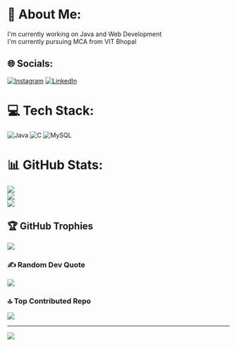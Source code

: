 # 💫 About Me:
I'm currently working on Java and Web Development<br>I'm currently pursuing MCA from VIT Bhopal


## 🌐 Socials:
[![Instagram](https://img.shields.io/badge/Instagram-%23E4405F.svg?logo=Instagram&logoColor=white)](https://instagram.com/prakulkhare) [![LinkedIn](https://img.shields.io/badge/LinkedIn-%230077B5.svg?logo=linkedin&logoColor=white)](https://linkedin.com/in/https://www.linkedin.com/in/prakul-khare-a726ab301/) 

# 💻 Tech Stack:
![Java](https://img.shields.io/badge/java-%23ED8B00.svg?style=for-the-badge&logo=openjdk&logoColor=white) ![C](https://img.shields.io/badge/c-%2300599C.svg?style=for-the-badge&logo=c&logoColor=white) ![MySQL](https://img.shields.io/badge/mysql-4479A1.svg?style=for-the-badge&logo=mysql&logoColor=white)
# 📊 GitHub Stats:
![](https://github-readme-stats.vercel.app/api?username=prakulkhare&theme=dark&hide_border=false&include_all_commits=true&count_private=false)<br/>
![](https://github-readme-streak-stats.herokuapp.com/?user=prakulkhare&theme=dark&hide_border=false)<br/>
![](https://github-readme-stats.vercel.app/api/top-langs/?username=prakulkhare&theme=dark&hide_border=false&include_all_commits=true&count_private=false&layout=compact)

## 🏆 GitHub Trophies
![](https://github-profile-trophy.vercel.app/?username=prakulkhare&theme=radical&no-frame=false&no-bg=false&margin-w=4)

### ✍️ Random Dev Quote
![](https://quotes-github-readme.vercel.app/api?type=horizontal&theme=radical)

### 🔝 Top Contributed Repo
![](https://github-contributor-stats.vercel.app/api?username=prakulkhare&limit=5&theme=dark&combine_all_yearly_contributions=true)

---
[![](https://visitcount.itsvg.in/api?id=prakulkhare&icon=0&color=0)](https://visitcount.itsvg.in)

<!-- Proudly created with GPRM ( https://gprm.itsvg.in ) -->
